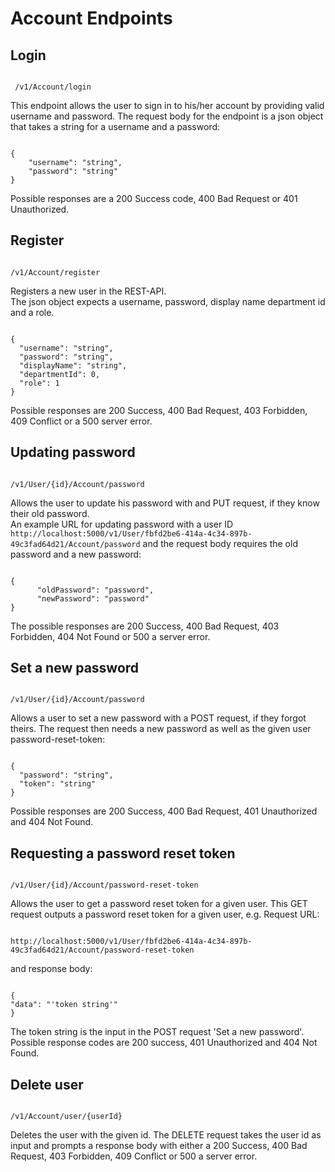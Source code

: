 # Account Endpoints

## Login

```

 /v1/Account/login

```

This endpoint allows the user to sign in to his/her account by providing valid username and password.
The request body for the endpoint is a json object that takes a string for a username and a password:

```

{
    "username": "string",
    "password": "string"
}

```

Possible responses are a 200 Success code, 400 Bad Request or 401 Unauthorized.

## Register

``` 

/v1/Account/register

``` 

Registers a new user in the REST-API.  
The json object expects a username, password, display name department id and a role.

```

{
  "username": "string",
  "password": "string",
  "displayName": "string",
  "departmentId": 0,
  "role": 1
}

```

Possible responses are 200 Success, 400 Bad Request, 403 Forbidden, 409 Conflict or a 500 server error.

## Updating password

```

/v1/User/{id}/Account/password

``` 

Allows the user to update his password with and PUT request, if they know their old password.  
An example URL for updating password with a user ID ```http://localhost:5000/v1/User/fbfd2be6-414a-4c34-897b-49c3fad64d21/Account/password```
and the request body requires the old password and a new password:   

```

{
      "oldPassword": "password",
      "newPassword": "password"
}

```

The possible responses are 200 Success, 400 Bad Request, 403 Forbidden, 404 Not Found or 500 a server error.

## Set a new password

``` 

/v1/User/{id}/Account/password

```

Allows a user to set a new password with a POST request, if they forgot theirs.
The request then needs a new password as well as the given user password-reset-token:

```

{ 
  "password": "string",
  "token": "string"
}

```

Possible responses are 200 Success, 400 Bad Request, 401 Unauthorized and 404 Not Found.

## Requesting a password reset token

``` 

/v1/User/{id}/Account/password-reset-token 

``` 

Allows the user to get a password reset token for a given user.
This GET request outputs a password reset token for a given user, e.g.
Request URL: 

``` 

http://localhost:5000/v1/User/fbfd2be6-414a-4c34-897b-49c3fad64d21/Account/password-reset-token 
``` 

and response body:

```

{
"data": "'token string'"
}

```

The token string is the input in the POST request 'Set a new password'.
Possible response codes are 200 success, 401 Unauthorized and 404 Not Found.

## Delete user

``` 

/v1/Account/user/{userId}

```

Deletes the user with the given id.
The DELETE request takes the user id as input and prompts a response body with either a 200 Success, 400 Bad Request, 403 Forbidden, 409 Conflict or 500 a server error.

                                                                                                 